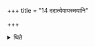 +++
title = "14 ददात्येवायस्मयानि"

+++

<details><summary>थिते</summary>

14. (The son of the dead sacrificer) should give only the metal (utensils to the Brāhmaṇas).
</details>

